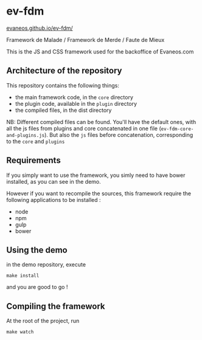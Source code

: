 ev-fdm
======
[evaneos.github.io/ev-fdm/](evaneos.github.io/ev-fdm/)

Framework de Malade / Framework de Merde / Faute de Mieux

This is the JS and CSS framework used for the backoffice of Evaneos.com

## Architecture of the repository

This repository contains the following things:

 - the main framework code, in the `core` directory
 - the plugin code, available in the `plugin` directory
 - the compiled files, in the dist directory

NB: Different compiled files can be found. You'll have the default ones, with all the js files from plugins and core concatenated in one file (`ev-fdm-core-and-plugins.js`). But also the `js` files before concatenation, corresponding to the `core` and `plugins`

## Requirements

If you simply want to use the framework, you simly need to have bower installed, as you can see in the demo.

However if you want to recompile the sources, this framework require the following applications to be installed :

 - node
 - npm
 - gulp
 - bower

## Using the demo

in the demo repository, execute

    make install

and you are good to go !

## Compiling the framework

At the root of the project, run

    make watch
